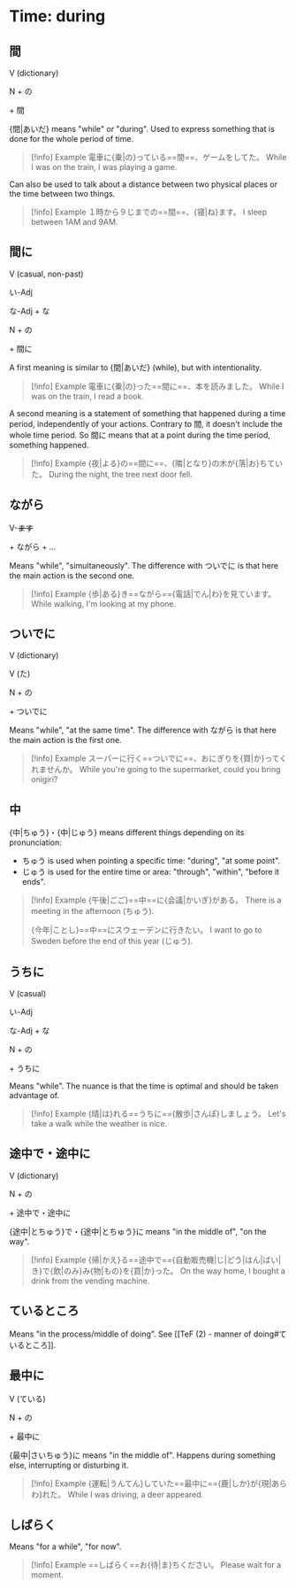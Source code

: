 # Time: during

## 間

<div class="usage">
<div class="left">
	<p><span class="box">V (dictionary)</span></p>
	<p><span class="box">N + の</span></p>
</div>
	<p class="right">+ 間</p>
</div>

{間|あいだ} means "while" or "during". Used to express something that is done for the whole period of time.

> [!info] Example
> 電車に{乗|の}っている==間==、ゲームをしてた。
> While I was on the train, I was playing a game.

Can also be used to talk about a distance between two physical places or the time between two things.

> [!info] Example
> １時から９じまでの==間==、{寝|ね}ます。
> I sleep between 1AM and 9AM.

## 間に

<div class="usage">
<div class="left">
	<p><span class="box">V (casual, non-past)</span></p>
	<p><span class="box">い-Adj</span></p>
	<p><span class="box">な-Adj + な</span></p>
	<p><span class="box">N + の</span></p>
</div>
	<p class="right">+ 間に</p>
</div>

A first meaning is similar to {間|あいだ} (while), but with intentionality.

> [!info] Example
> 電車に{乗|の}った==間に==、本を読みました。
> While I was on the train, I read a book.

A second meaning is a statement of something that happened during a time period, independently of your actions.
Contrary to 間, it doesn't include the whole time period. So 間に means that at a point during the time period, something happened.

> [!info] Example
> {夜|よる}の==間に==、{隣|となり}の木が{落|お}ちていた。
> During the night, the tree next door fell.

## ながら

<div class="usage">
<div class="">
	<p><span class="box">V-<strike>ます</strike></span></p>
</div>
	<p class="r"> + ながら + ...</p>
</div>

Means "while", "simultaneously". The difference with ついでに is that here the main action is the second one.

> [!info] Example
> {歩|ある}き==ながら=={電話|でん|わ}を見ています。
> While walking, I'm looking at my phone.

## ついでに

<div class="usage">
<div class="left">
	<p><span class="box">V (dictionary)</span></p>
	<p><span class="box">V (た)</span></p>
	<p><span class="box">N + の</span></p>
</div>
	<p class="right">+ ついでに</p>
</div>

Means "while", "at the same time". The difference with ながら is that here the main action is the first one.

> [!info] Example
> スーパーに行く==ついでに==、おにぎりを{買|か}ってくれませんか。
> While you're going to the supermarket, could you bring onigiri?

## 中

{中|ちゅう}・{中|じゅう} means different things depending on its pronunciation:
* ちゅう is used when pointing a specific time: "during", "at some point".
* じゅう is used for the entire time or area: "through", "within", "before it ends".

> [!info] Example
> {午後|ごご}==中==に{会議|かいぎ}がある。
> There is a meeting in the afternoon (ちゅう).
> 
> {今年|ことし}==中==にスウェーデンに行きたい。
> I want to go to Sweden before the end of this year (じゅう).

## うちに

<div class="usage">
<div class="left">
	<p><span class="box">V (casual)</span></p>
	<p><span class="box">い-Adj</span></p>
	<p><span class="box">な-Adj + な</span></p>
	<p><span class="box">N + の</span></p>
</div>
	<p class="right">+ うちに</p>
</div>

Means "while". The nuance is that the time is optimal and should be taken advantage of.

> [!info] Example
> {晴|は}れる==うちに=={散歩|さんぽ}しましょう。
> Let's take a walk while the weather is nice.

## 途中で・途中に

<div class="usage">
<div class="left">
	<p><span class="box">V (dictionary)</span></p>
	<p><span class="box">N + の</span></p>
</div>
	<p class="right">+ 途中で・途中に</p>
</div>

{途中|とちゅう}で・{途中|とちゅう}に means "in the middle of", "on the way".

> [!info] Example
> {帰|かえ}る==途中で=={自動販売機|じ|どう|はん|ばい|き}で{飲|のみ}み{物|もの}を{買|か}った。
> On the way home, I bought a drink from the vending machine.

## ているところ

Means "in the process/middle of doing".
See [[TeF (2) - manner of doing#ているところ]].

## 最中に

<div class="usage">
<div class="left">
	<p><span class="box">V (ている)</span></p>
	<p><span class="box">N + の</span></p>
</div>
	<p class="right">+ 最中に</p>
</div>

{最中|さいちゅう}に means "in the middle of". Happens during something else, interrupting or disturbing it.

> [!info] Example
> {運転|うんてん}していた==最中に=={鹿|しか}が{現|あらわ}れた。
> While I was driving, a deer appeared.

## しばらく

Means "for a while", "for now".

> [!info] Example
> ==しばらく==お{待|ま}ちください。
> Please wait for a moment.
